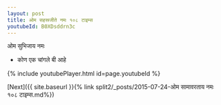 ```yaml
---
layout: post
title: ओम सहस्रजीते नमः १०८ टाइम्स
youtubeId: B0XDsddrn3c
---
```

 
 
 ओम सुभिजाय नमः  
 
 -  कोण एक चांगले बी आहे 
 
  
 
  
 
 
 
 
 
 


{% include youtubePlayer.html id=page.youtubeId %}
 
[Next]({{ site.baseurl }}{% link  split2/_posts/2015-07-24-ओम सामावरताय नमः १०८ टाइम्स.md%})
 
